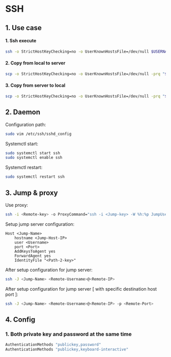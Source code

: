 # SSH

## 1. Use case
#### 1. Ssh execute
```bash
ssh -o StrictHostKeyChecking=no -o UserKnownHostsFile=/dev/null $USERNAME@$HOST "mkdir -p ~/.kubernetes"
```
#### 2. Copy from local to server
```bash
scp -o StrictHostKeyChecking=no -o UserKnownHostsFile=/dev/null -prq "$HOME/$FILE" "$USERNAME@$HOST:/home/$USERNAME/.kubernetes/" 
```
#### 3. Copy from server to local
```bash
scp -o StrictHostKeyChecking=no -o UserKnownHostsFile=/dev/null -prq "$USERNAME@$HOST:/home/$USERNAME/.kubernetes/*" "$HOME/" 
```

## 2. Daemon
Configuration path:
```bash
sudo vim /etc/ssh/sshd_config
```

Systemctl start:
```bash
sudo systemctl start ssh
sudo systemctl enable ssh
```

Systemctl restart:
```bash
sudo systemctl restart ssh
```

## 3. Jump & proxy
Use proxy:
```bash
ssh -i <Remote-key> -o ProxyCommand="ssh -i <Jump-key> -W %h:%p JumpUser@JumpHost -p <Jump-Port>" RemoteUser@RemoteHost
```

Setup jump server configuration:
```
Host <Jump-Name>
    hostname <Jump-Host-IP>
    user <Username>
    port <Port>
    AddKeysToAgent yes
    ForwardAgent yes
    IdentityFile "<Path-2-key>"
```

After setup configuration for jump server:
```bash
ssh -J <Jump-Name> <Remote-Username>@<Remote-IP>
```

After setup configuration for jump server [ with specific destination host port ]:
```bash
ssh -J <Jump-Name> <Remote-Username>@<Remote-IP> -p <Remote-Port>
```

## 4. Config
### 1. Both private key and password at the same time
```bash
AuthenticationMethods "publickey,password"
AuthenticationMethods "publickey,keyboard-interactive"
```
